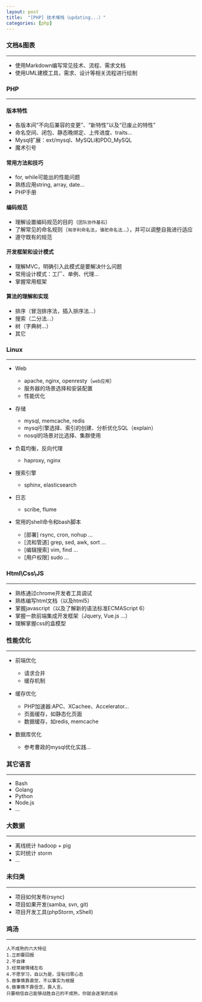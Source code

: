 ```yaml
---
layout: post
title:  "[PHP] 技术堆栈（updating...）"
categories: [php]
---
```


### 文档&图表
-------------------------

* 使用Markdown编写常见技术、流程、需求文档
* 使用UML建模工具，需求、设计等相关流程进行绘制


### PHP
-------------------------

#### 版本特性
* 各版本间“不向后兼容的变更”、“新特性”以及“已废止的特性”
* 命名空间、闭包、静态晚绑定、上传进度、traits...
* Mysql扩展：ext/mysql、MySQLi和PDO_MySQL
* 魔术引号

#### 常用方法和技巧
* for, while可能出的性能问题
* 熟练应用string, array, date...
* PHP手册

#### 编码规范
* 理解设置编码规范的目的（`团队协作基石`）
* 了解常见的命名规则（`匈牙利命名法`，`骆驼命名法`...），并可以调整自我进行适应
* 遵守既有的规范

#### 开发框架和设计模式
* 理解MVC，明确引入此模式是要解决什么问题
* 常用设计模式：工厂、单例、代理...
* 掌握常用框架
	
#### 算法的理解和实现
* 排序（冒泡排序法，插入排序法...）
* 搜索（二分法...）
* 树（字典树...）
* 其它


### Linux
-------------------------

+ Web
	* apache, nginx, openresty（`web应用`）
	* 服务器的场景选择和安装配置
	* 性能优化

+ 存储
	* mysql, memcache, redis
	* mysql引擎选择、索引的创建、分析优化SQL（explain）
	* nosql的场景对比选择、集群使用

+ 负载均衡，反向代理
	* haproxy, nginx

+ 搜索引擎
	* sphinx, elasticsearch

+ 日志
	* scribe, flume

+ 常用的shell命令和bash脚本
	* [部署] rsync, cron, nohup ...
	* [流和管道] grep, sed, awk, sort ...
	* [编辑搜索] vim, find ...
	* [用户权限] sudo ...


### Html\Css\JS
-------------------------

* 熟练通过chrome开发者工具调试
* 熟练编写html文档（以及html5）
* 掌握javascript（以及了解新的语法标准ECMAScript 6）
* 掌握一款前端集成开发框架（Jquery, Vue.js ...）
* 理解掌握css的盒模型


### 性能优化
-------------------------

+ 前端优化
	* 请求合并
	* 缓存机制

+ 缓存优化
	* PHP加速器:APC、XCachee、Accelerator...
	* 页面缓存，如静态化页面
	* 数据缓存，如redis, memcache

+ 数据库优化
	* 参考曹政的mysql优化实践...


### 其它语言
-------------------------

* Bash
* Golang
* Python
* Node.js
* ...


### 大数据
-------------------------

* 离线统计 hadoop + pig
* 实时统计 storm
* ...


### 未归类
-------------------------

* 项目如何发布(rsync)
* 项目如果开发(samba, svn, git)
* 项目开发工具(phpStorm, xShell)


### 鸡汤
-------------------------


	人不成熟的六大特征
	1.立即要回报 
	2.不自律
	3.经常被情绪左右
	4.不愿学习，自以为是，没有归零心态
	5.做事情靠直觉，不以事实为根据
	6.做事情不靠信念，靠人言。
	只要相信自己能够战胜自己的不成熟，你就会逐渐的成长
